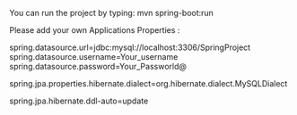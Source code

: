 

You can run the project by typing: 
    mvn spring-boot:run


Please add your own Applications Properties :

spring.datasource.url=jdbc:mysql://localhost:3306/SpringProject
spring.datasource.username=Your_username
spring.datasource.password=Your_Passworld@

spring.jpa.properties.hibernate.dialect=org.hibernate.dialect.MySQLDialect

spring.jpa.hibernate.ddl-auto=update